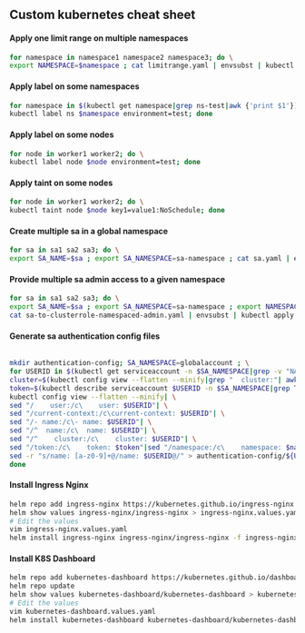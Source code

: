 ## Custom kubernetes cheat sheet

#### Apply one limit range on multiple namespaces
```bash
for namespace in namespace1 namespace2 namespace3; do \
export NAMESPACE=$namespace ; cat limitrange.yaml | envsubst | kubectl apply -f -; done
```

#### Apply label on some namespaces
```bash
for namespace in $(kubectl get namespace|grep ns-test|awk {'print $1'}); do \
kubectl label ns $namespace environment=test; done
```

#### Apply label on some nodes
```bash
for node in worker1 worker2; do \
kubectl label node $node environment=test; done
```

#### Apply taint on some nodes
```bash
for node in worker1 worker2; do \
kubectl taint node $node key1=value1:NoSchedule; done
```

#### Create multiple sa in a global namespace
```bash
for sa in sa1 sa2 sa3; do \
export SA_NAME=$sa ; export SA_NAMESPACE=sa-namespace ; cat sa.yaml | envsubst | kubectl apply -f -; done
```

#### Provide multiple sa admin access to a given namespace
```bash
for sa in sa1 sa2 sa3; do \
export SA_NAME=$sa ; export SA_NAMESPACE=sa-namespace ; export NAMESPACE=app-namespace ; \
cat sa-to-clusterrole-namespaced-admin.yaml | envsubst | kubectl apply -f -; done
```

#### Generate sa authentication config files
```bash

mkdir authentication-config; SA_NAMESPACE=globalaccount ; \
for USERID in $(kubectl get serviceaccount -n $SA_NAMESPACE|grep -v "NAME\|default"|awk {'print $1'}); do \
cluster=$(kubectl config view --flatten --minify|grep "  cluster:"| awk -F: {'print $2'}|sed "s/ //g"); \
token=$(kubectl describe serviceaccount $USERID -n $SA_NAMESPACE|grep Tokens|awk {'print $2'}|awk {'print "kubectl get secret "$1" -n $SA_NAMESPACE -o \"jsonpath={.data.token}\" | base64 -d"'}|bash); \
kubectl config view --flatten --minify| \
sed "/    user:/c\    user: $USERID"| \
sed "/current-context:/c\current-context: $USERID"| \
sed "/- name:/c\- name: $USERID"| \
sed "/^  name:/c\  name: $USERID"| \
sed "/^    cluster:/c\    cluster: $USERID"| \
sed "/token:/c\    token: $token"|sed "/namespace:/c\    namespace: $namespace"| \
sed -r "s/name: [a-z0-9]+@/name: $USERID@/" > authentication-config/${USERID}-authentication-config.yaml; \
done
```

#### Install Ingress Nginx
```bash
helm repo add ingress-nginx https://kubernetes.github.io/ingress-nginx
helm show values ingress-nginx/ingress-nginx > ingress-nginx.values.yaml
# Edit the values
vim ingress-nginx.values.yaml
helm install ingress-nginx ingress-nginx/ingress-nginx -f ingress-nginx.values.yaml -n ingress-nginx --create-namespace
```

#### Install K8S Dashboard
```bash
helm repo add kubernetes-dashboard https://kubernetes.github.io/dashboard/
helm repo update
helm show values kubernetes-dashboard/kubernetes-dashboard > kubernetes-dashboard.values.yaml
# Edit the values
vim kubernetes-dashboard.values.yaml
helm install kubernetes-dashboard kubernetes-dashboard/kubernetes-dashboard -f kubernetes-dashboard.values.yaml -n kubernetes-dashboard --create-namespace
```
